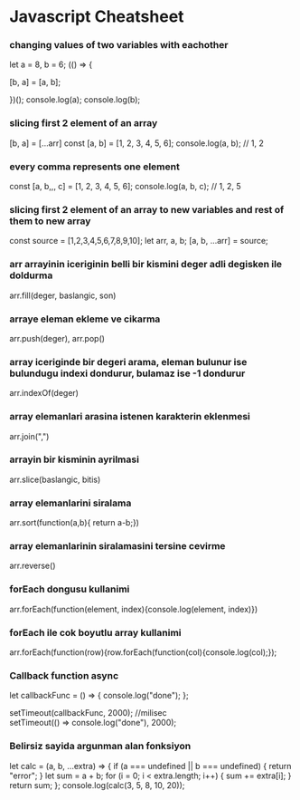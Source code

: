 # Javascript Cheatsheet

### changing values of two variables with eachother

let a = 8, b = 6;
(() => {

[b, a] = [a, b];

})();
console.log(a);
console.log(b);

### slicing first 2 element of an array

[b, a] = [...arr]
const [a, b] = [1, 2, 3, 4, 5, 6];
console.log(a, b); // 1, 2

### every comma represents one element

const [a, b,,, c] = [1, 2, 3, 4, 5, 6];
console.log(a, b, c); // 1, 2, 5

### slicing first 2 element of an array to new variables and rest of them to new array

const source = [1,2,3,4,5,6,7,8,9,10];
let arr, a, b;
[a, b, ...arr] = source;

### arr arrayinin iceriginin belli bir kismini deger adli degisken ile doldurma

arr.fill(deger, baslangic, son)

### arraye eleman ekleme ve cikarma

arr.push(deger), arr.pop()

### array iceriginde bir degeri arama, eleman bulunur ise bulundugu indexi dondurur, bulamaz ise -1 dondurur

arr.indexOf(deger)

### array elemanlari arasina istenen karakterin eklenmesi

arr.join(",")

### arrayin bir kisminin ayrilmasi

arr.slice(baslangic, bitis)

### array elemanlarini siralama

arr.sort(function(a,b){ return a-b;})

### array elemanlarinin siralamasini tersine cevirme

arr.reverse()

### forEach dongusu kullanimi

arr.forEach(function(element, index){console.log(element, index)})

### forEach ile cok boyutlu array kullanimi

arr.forEach(function(row){row.forEach(function(col){console.log(col);});

### Callback function async

let callbackFunc = () => {
console.log("done");
};

setTimeout(callbackFunc, 2000); //milisec  
setTimeout(() => console.log("done"), 2000);

### Belirsiz sayida argunman alan fonksiyon

let calc = (a, b, ...extra) => {
if (a === undefined || b === undefined) {
return "error";
}
let sum = a + b;
for (i = 0; i < extra.length; i++) {
sum += extra[i];
}
return sum;
};
console.log(calc(3, 5, 8, 10, 20));
